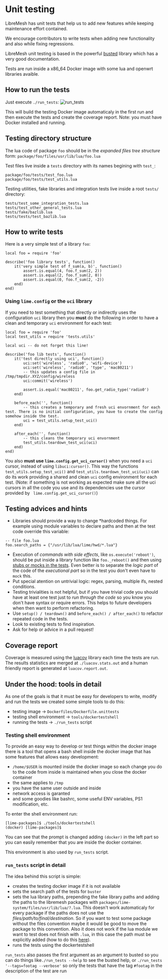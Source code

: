 # Unit testing

LibreMesh has unit tests that help us to add new features while keeping maintenance effort contained.

We encourage contributors to write tests when adding new functionality and also while fixing regressions.

LibreMesh unit testing is based in the powerful [busted](https://olivinelabs.com/busted/) library which has a very good documentation.

Tests are run inside a x86_64 Docker image with some lua and openwrt libraries avaible.

## How to run the tests

Just execute `./run_tests`:
![run_tests](https://i.imgur.com/TBIE7Gp.png)


This will build the testing Docker image automaticaly in the first run and then execute the tests and create the coverage report.
Note: you must have Docker installed and running.


## Testing directory structure

The lua code of package `foo` should be in the *expanded files tree structure* form:
`package/foo/files/usr/lib/lua/foo.lua`

Test files live inside a `tests` directory with its names begining with `test_`:
```
package/foo/tests/test_foo.lua
package/foo/tests/test_utils.lua
```

Testing utilities, fake libraries and integration tests live inside a root `tests/` directory:

```
tests/test_some_integration_tests.lua
tests/test_other_general_tests.lua
tests/fake/bazlib.lua
tests/tests/test_bazlib.lua
```

## How to write tests

Here is a very simple test of a library `foo`:
```[lua]
local foo = require 'foo'

describe('foo library tests', function()
    it('very simple test of f_sum(a, b)', function()
        assert.is.equal(4, foo.f_sum(2, 2))
        assert.is.equal(2, foo.f_sum(2, 0))
        assert.is.equal(0, foo.f_sum(2, -2))
    end)
end)
```
### Using `lime.config` or the `uci` library

If you need to test something that directly or indirectly uses the configuration `uci` library then you **must** do the following in order to have a clean and temporary `uci` environment for each test:

```[lua]
local foo = require 'foo'
local test_utils = require 'tests.utils'

local uci -- do not forget this line!

describe('foo lib tests', function()
    it('test directly using uci', function()
        uci:set('wireless', 'radio0', 'wifi-device')
        uci:set('wireless', 'radio0', 'type', 'mac80211')
        -- this updates a config file in /tmp/tmpdir.XYZ/config/wireless
        uci:commit('wireless')

        assert.is.equal('mac80211', foo.get_radio_type('radio0')
    end)

    before_each('', function()
        -- this creates a temporary and fresh uci envornment for each test. There is no initial configuration, you have to create the config somehow inside the test.
        uci = test_utils.setup_test_uci()
    end)

    after_each('', function()
        -- this cleans the temporary uci envornment
        test_utils.teardown_test_uci(uci)
    end)
end)
```

You also **must use `lime.config.get_uci_cursor()`** when you need a `uci` cursor, instead of using `libuci:cursor()`.
This way the functions `test_utils.setup_test_uci()` and `test_utils.teardown_test_uci(uci)` can do its work providing a shared and clean `uci` config environment for each test. (Note: if something is not working as expected make sure all the uci cursors in all the code you use and its dependencies use the cursor provided by ` lime.config.get_uci_cursor()`)


## Testing advices and hints

* Libraries should provide a way to change *hardcoded things. For example using module variables to declare paths and then at the test code override this variable:
```[lua]
-- file foo.lua
foo.search_paths = {"/usr/lib/lua/lime/hwd/*.lua"}
```
* Execution of *commands with side effects*, like `os.execute('reboot')`, should be put inside a library function like `foo._reboot()` and then using [stubs or mocks in the tests](https://olivinelabs.com/busted/#spies-mocks-stubs). Even better is to separate the *logic part* of the code of the *executional part* so in the test you don't even have to `mock` this.
* Put special atention on untrivial logic: regex, parsing, multiple ifs, nested conditions.
* Testing trivialities is not helpful, but if you have trivial code you should have at least one test just to *run through the code* so you know you don't have syntax or require errors. This helps to future developers when then want to perform refactoring.
* Use `setup() / teardown()` and `before_each() / after_each()` to refactor repeated code in the tests.
* Look to existing tests to find inspiration.
* Ask for help or advice in a pull request!

## Coverage report

Coverage is measured using the [luacov](https://keplerproject.github.io/luacov/) library each time the tests are run. The results statistics are merged at `./luacov.stats.out` and a human friendly report is generated at `luacov.report.out`.

## Under the hood: tools in detail

As one of the goals is that it must be easy for developers to write, modify and run the tests we created some simple tools to do this:

* testing image -> `Dockerfiles/Dockerfile.unittests`
* testing shell environment -> `tools/dockertestshell`
* running the tests -> `./run_tests` script

### Testing shell environment

To provide an easy way to develop or test things within the docker image there is a tool that opens a bash shell inside the docker image that has some features that allows easy development:

* `/home/$USER` is mounted inside the docker image so each change you do to the code from inside is maintained when you close the docker container
* the same applies to `/tmp`
* you have the same user outside and inside
* network access is garanted
* and some goodies like bashrc, some useful ENV variables, PS1 modification, etc.

To enter the shell environment run:
```
[lime-packages]$ ./tools/dockertestshell
(docker) [lime-packages]$
```

You can see that the prompt is changed adding `(docker)` in the left part so you can easily remember that you are inside the docker container.

This environment is also used by `run_tests` script.


### `run_tests` script in detail

The idea behind this script is simple:
* creates the testing docker image if it is not available
* sets the search path of the tests for `buster`
* sets the lua library paths, prepending the fake library paths and adding the paths to the libremesh packages with `packages/lime-system/files/usr/lib/lua/?.lua`. This doesn't work automaticaly for every package if the paths does not use the *files/path/to/final/destination*. So if you want to test some package without the files convention maybe it would be good to move the package to this convention. Also it does not work if the lua module we want to test does not finish with `.lua`, in this case the path must be explicitly added (how to do this [here](https://blog.freifunk.net/2019/06/03/gsoc-2019-evaluating-options-to-do-unit-and-integration-tests-in-libremesh-and-a-first-working-example/)).
* runs the tests using the dockertestshell

`run_tests` also passes the first argument as an argument to busted so you can do things like`./run_tests --help` to see the busted help, or `./run_tests '--tags=footag --verbose'` so only the tests that have the tag `#footag` in the description of the test are run
